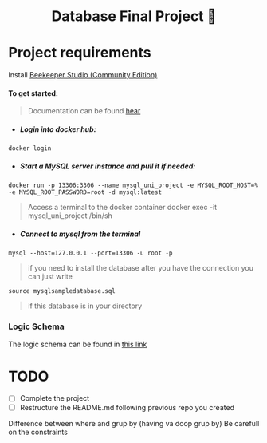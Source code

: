 <h1 align="center">
    Database Final Project 🤖
</h1>

# Project requirements

Install [Beekeeper Studio (Community Edition)](https://github.com/beekeeper-studio/beekeeper-studio)

#### To get started:

> Documentation can be found [hear](https://dev.mysql.com/doc/mysql-installation-excerpt/8.0/en/docker-mysql-getting-started.html)

- ##### Login into docker hub:

```
docker login
```

- ##### Start a MySQL server instance and pull it if needed:

```
docker run -p 13306:3306 --name mysql_uni_project -e MYSQL_ROOT_HOST=% -e MYSQL_ROOT_PASSWORD=root -d mysql:latest
```

> Access a terminal to the docker container
> docker exec -it mysql_uni_project /bin/sh

- ##### Connect to mysql from the terminal

```
mysql --host=127.0.0.1 --port=13306 -u root -p
```

> if you need to install the database after you have the connection you can just write

```
source mysqlsampledatabase.sql
```

> if this database is in your directory

### Logic Schema

The logic schema can be found in [this link](https://dbdiagram.io/d/64fd90bf02bd1c4a5e4826a8)

# TODO

- [ ] Complete the project
- [ ] Restructure the README.md following previous repo you created

Difference between where and grup by (having va doop grup by)
Be carefull on the constraints
